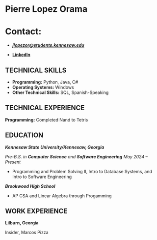 # Pierre Lopez Orama


# Contact:
- _**jlopezor@students.kennesaw.edu**_

- **[LinkedIn](https://www.linkedin.com/in/jendry-pierre-lopez-orama-169419339/)**


## TECHNICAL SKILLS

- **Programming:** Python, Java, C#
- **Operating Systems:** Windows
- **Other Technical Skills:** SQL, Spanish-Speaking

## TECHNICAL EXPERIENCE

**Programming:** Completed Nand to Tetris

## EDUCATION

_**Kennesaw State University/Kennesaw, Georgia**_

_Pre-B.S. in **Computer Science** and **Software Engineering** May 2024 – Present_
- Programming and Problem Solving II, Intro to Database Systems, and Intro to Software Engineering
  
_**Brookwood High School**_
- AP CSA and Linear Algebra through Progamming

## WORK EXPERIENCE

**Lilburn, Georgia**

Insider, Marcos Pizza
